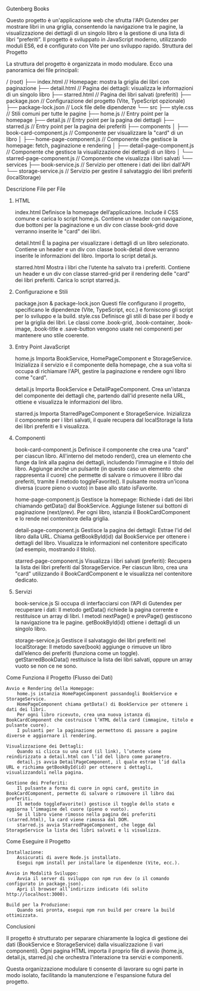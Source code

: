 Gutenberg Books

Questo progetto è un'applicazione web che sfrutta l'API Gutendex per mostrare libri in una griglia, consentendo la navigazione tra le pagine, la visualizzazione dei dettagli di un singolo libro e la gestione di una lista di libri “preferiti”. Il progetto è sviluppato in JavaScript moderno, utilizzando moduli ES6, ed è configurato con Vite per uno sviluppo rapido.
Struttura del Progetto

La struttura del progetto è organizzata in modo modulare. Ecco una panoramica dei file principali:


/ (root)
├── index.html           // Homepage: mostra la griglia dei libri con paginazione
├── detail.html          // Pagina dei dettagli: visualizza le informazioni di un singolo libro
├── starred.html         // Pagina dei libri salvati (preferiti)
├── package.json         // Configurazione del progetto (Vite, TypeScript opzionale)
├── package-lock.json    // Lock file delle dipendenze
└── src
    ├── style.css        // Stili comuni per tutte le pagine
    ├── home.js          // Entry point per la homepage
    ├── detail.js        // Entry point per la pagina dei dettagli
    ├── starred.js       // Entry point per la pagina dei preferiti
    ├── components
    │   ├── book-card-component.js      // Componente per visualizzare la "card" di un libro
    │   ├── home-page-component.js        // Componente che gestisce la homepage: fetch, paginazione e rendering
    │   ├── detail-page-component.js      // Componente che gestisce la visualizzazione dei dettagli di un libro
    │   └── starred-page-component.js     // Componente che visualizza i libri salvati
    └── services
        ├── book-service.js               // Servizio per ottenere i dati dei libri dall'API
        └── storage-service.js            // Servizio per gestire il salvataggio dei libri preferiti (localStorage)


Descrizione File per File
1. HTML

    index.html
        Definisce la homepage dell’applicazione.
        Include il CSS comune e carica lo script home.js.
        Contiene un header con navigazione, due bottoni per la paginazione e un div con classe book-grid dove verranno inserite le "card" dei libri.

    detail.html
        È la pagina per visualizzare i dettagli di un libro selezionato.
        Contiene un header e un div con classe book-detail dove verranno inserite le informazioni del libro.
        Importa lo script detail.js.

    starred.html
        Mostra i libri che l’utente ha salvato tra i preferiti.
        Contiene un header e un div con classe starred-grid per il rendering delle "card" dei libri preferiti.
        Carica lo script starred.js.

2. Configurazione e Stili

    package.json & package-lock.json
        Questi file configurano il progetto, specificano le dipendenze (Vite, TypeScript, ecc.) e forniscono gli script per lo sviluppo e la build.
    style.css
        Definisce gli stili di base per il body e per la griglia dei libri.
        Le classi come .book-grid, .book-container, .book-image, .book-title e .save-button vengono usate nei componenti per mantenere uno stile coerente.

3. Entry Point JavaScript

    home.js
        Importa BookService, HomePageComponent e StorageService.
        Inizializza il servizio e il componente della homepage, che a sua volta si occupa di richiamare l'API, gestire la paginazione e rendere ogni libro come "card".

    detail.js
        Importa BookService e DetailPageComponent.
        Crea un'istanza del componente dei dettagli che, partendo dall'id presente nella URL, ottiene e visualizza le informazioni del libro.

    starred.js
        Importa StarredPageComponent e StorageService.
        Inizializza il componente per i libri salvati, il quale recupera dal localStorage la lista dei libri preferiti e li visualizza.

4. Componenti

    book-card-component.js
        Definisce il componente che crea una "card" per ciascun libro.
        All'interno del metodo render(), crea un elemento <a> che funge da link alla pagina dei dettagli, includendo l'immagine e il titolo del libro.
        Aggiunge anche un pulsante (in questo caso un elemento <img> che rappresenta il cuore) che permette di salvare o rimuovere il libro dai preferiti, tramite il metodo toggleFavorite().
        Il pulsante mostra un'icona diversa (cuore pieno o vuoto) in base allo stato isFavorite.

    home-page-component.js
        Gestisce la homepage:
            Richiede i dati dei libri chiamando getData() dal BookService.
            Aggiunge listener sui bottoni di paginazione (next/prev).
            Per ogni libro, istanzia il BookCardComponent e lo rende nel contenitore della griglia.

    detail-page-component.js
        Gestisce la pagina dei dettagli:
            Estrae l'id del libro dalla URL.
            Chiama getBookById(id) dal BookService per ottenere i dettagli del libro.
            Visualizza le informazioni nel contenitore specificato (ad esempio, mostrando il titolo).

    starred-page-component.js
        Visualizza i libri salvati (preferiti):
            Recupera la lista dei libri preferiti dal StorageService.
            Per ciascun libro, crea una "card" utilizzando il BookCardComponent e le visualizza nel contenitore dedicato.

5. Servizi

    book-service.js
        Si occupa di interfacciarsi con l’API di Gutendex per recuperare i dati:
            Il metodo getData() richiede la pagina corrente e restituisce un array di libri.
            I metodi nextPage() e prevPage() gestiscono la navigazione tra le pagine.
            getBookById(id) ottiene i dettagli di un singolo libro.

    storage-service.js
        Gestisce il salvataggio dei libri preferiti nel localStorage:
            Il metodo save(book) aggiunge o rimuove un libro dall’elenco dei preferiti (funziona come un toggle).
            getStarredBookData() restituisce la lista dei libri salvati, oppure un array vuoto se non ce ne sono.

Come Funziona il Progetto (Flusso dei Dati)

    Avvio e Rendering della Homepage:
        home.js istanzia HomePageComponent passandogli BookService e StorageService.
        HomePageComponent chiama getData() di BookService per ottenere i dati dei libri.
        Per ogni libro ricevuto, crea una nuova istanza di BookCardComponent che costruisce l’HTML della card (immagine, titolo e pulsante cuore).
        I pulsanti per la paginazione permettono di passare a pagine diverse e aggiornare il rendering.

    Visualizzazione dei Dettagli:
        Quando si clicca su una card (il link), l’utente viene reindirizzato a detail.html con l’id del libro come parametro.
        detail.js avvia DetailPageComponent, il quale estrae l’id dalla URL e richiama getBookById(id) per ottenere i dettagli, visualizzandoli nella pagina.

    Gestione dei Preferiti:
        Il pulsante a forma di cuore in ogni card, gestito in BookCardComponent, permette di salvare o rimuovere il libro dai preferiti.
        Il metodo toggleFavorite() gestisce il toggle dello stato e aggiorna l’immagine del cuore (pieno o vuoto).
        Se il libro viene rimosso nella pagina dei preferiti (starred.html), la card viene rimossa dal DOM.
        starred.js avvia StarredPageComponent, che legge dal StorageService la lista dei libri salvati e li visualizza.

Come Eseguire il Progetto

    Installazione:
        Assicurati di avere Node.js installato.
        Esegui npm install per installare le dipendenze (Vite, ecc.).

    Avvio in Modalità Sviluppo:
        Avvia il server di sviluppo con npm run dev (o il comando configurato in package.json).
        Apri il browser all’indirizzo indicato (di solito http://localhost:3000).

    Build per la Produzione:
        Quando sei pronta, esegui npm run build per creare la build ottimizzata.

Conclusioni

Il progetto è strutturato per separare chiaramente la logica di gestione dei dati (BookService e StorageService) dalla visualizzazione (i vari componenti). Ogni pagina HTML importa il proprio file di avvio (home.js, detail.js, starred.js) che orchestra l'interazione tra servizi e componenti.

Questa organizzazione modulare ti consente di lavorare su ogni parte in modo isolato, facilitando la manutenzione e l'espansione futura del progetto.
